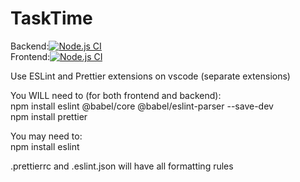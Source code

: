 # TaskTime

Backend:[![Node.js CI](https://github.com/jubenjam/expressjs-backend/actions/workflows/node.js.yml/badge.svg)](https://github.com/jubenjam/expressjs-backend/actions/workflows/node.js.yml)<br/>
Frontend:[![Node.js CI](https://github.com/jubenjam/react-frontend/actions/workflows/node.js.yml/badge.svg)](https://github.com/jubenjam/react-frontend/actions/workflows/node.js.yml)

Use ESLint and Prettier extensions on vscode (separate extensions)

You WILL need to (for both frontend and backend):<br/>
npm install eslint @babel/core @babel/eslint-parser --save-dev<br/>
npm install prettier

You may need to:<br/>
npm install eslint


.prettierrc and .eslint.json will have all formatting rules
